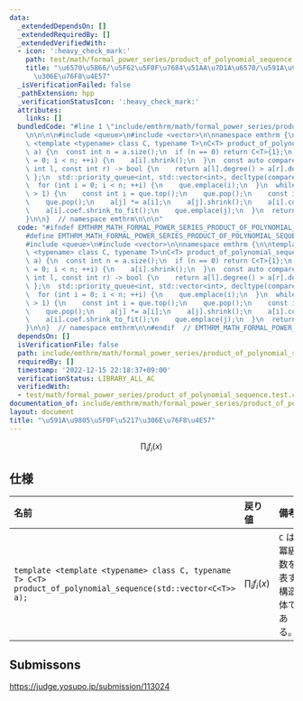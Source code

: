 ```yaml
---
data:
  _extendedDependsOn: []
  _extendedRequiredBy: []
  _extendedVerifiedWith:
  - icon: ':heavy_check_mark:'
    path: test/math/formal_power_series/product_of_polynomial_sequence.test.cpp
    title: "\u6570\u5B66/\u5F62\u5F0F\u7684\u51AA\u7D1A\u6570/\u591A\u9805\u5F0F\u5217\
      \u306E\u76F8\u4E57"
  _isVerificationFailed: false
  _pathExtension: hpp
  _verificationStatusIcon: ':heavy_check_mark:'
  attributes:
    links: []
  bundledCode: "#line 1 \"include/emthrm/math/formal_power_series/product_of_polynomial_sequence.hpp\"\
    \n\n\n\n#include <queue>\n#include <vector>\n\nnamespace emthrm {\n\ntemplate\
    \ <template <typename> class C, typename T>\nC<T> product_of_polynomial_sequence(std::vector<C<T>>\
    \ a) {\n  const int n = a.size();\n  if (n == 0) return C<T>{1};\n  for (int i\
    \ = 0; i < n; ++i) {\n    a[i].shrink();\n  }\n  const auto compare = [&a](const\
    \ int l, const int r) -> bool {\n    return a[l].degree() > a[r].degree();\n \
    \ };\n  std::priority_queue<int, std::vector<int>, decltype(compare)> que(compare);\n\
    \  for (int i = 0; i < n; ++i) {\n    que.emplace(i);\n  }\n  while (que.size()\
    \ > 1) {\n    const int i = que.top();\n    que.pop();\n    const int j = que.top();\n\
    \    que.pop();\n    a[j] *= a[i];\n    a[j].shrink();\n    a[i].coef.clear();\n\
    \    a[i].coef.shrink_to_fit();\n    que.emplace(j);\n  }\n  return a[que.top()];\n\
    }\n\n}  // namespace emthrm\n\n\n"
  code: "#ifndef EMTHRM_MATH_FORMAL_POWER_SERIES_PRODUCT_OF_POLYNOMIAL_SEQUENCE_HPP_\n\
    #define EMTHRM_MATH_FORMAL_POWER_SERIES_PRODUCT_OF_POLYNOMIAL_SEQUENCE_HPP_\n\n\
    #include <queue>\n#include <vector>\n\nnamespace emthrm {\n\ntemplate <template\
    \ <typename> class C, typename T>\nC<T> product_of_polynomial_sequence(std::vector<C<T>>\
    \ a) {\n  const int n = a.size();\n  if (n == 0) return C<T>{1};\n  for (int i\
    \ = 0; i < n; ++i) {\n    a[i].shrink();\n  }\n  const auto compare = [&a](const\
    \ int l, const int r) -> bool {\n    return a[l].degree() > a[r].degree();\n \
    \ };\n  std::priority_queue<int, std::vector<int>, decltype(compare)> que(compare);\n\
    \  for (int i = 0; i < n; ++i) {\n    que.emplace(i);\n  }\n  while (que.size()\
    \ > 1) {\n    const int i = que.top();\n    que.pop();\n    const int j = que.top();\n\
    \    que.pop();\n    a[j] *= a[i];\n    a[j].shrink();\n    a[i].coef.clear();\n\
    \    a[i].coef.shrink_to_fit();\n    que.emplace(j);\n  }\n  return a[que.top()];\n\
    }\n\n}  // namespace emthrm\n\n#endif  // EMTHRM_MATH_FORMAL_POWER_SERIES_PRODUCT_OF_POLYNOMIAL_SEQUENCE_HPP_\n"
  dependsOn: []
  isVerificationFile: false
  path: include/emthrm/math/formal_power_series/product_of_polynomial_sequence.hpp
  requiredBy: []
  timestamp: '2022-12-15 22:18:37+09:00'
  verificationStatus: LIBRARY_ALL_AC
  verifiedWith:
  - test/math/formal_power_series/product_of_polynomial_sequence.test.cpp
documentation_of: include/emthrm/math/formal_power_series/product_of_polynomial_sequence.hpp
layout: document
title: "\u591A\u9805\u5F0F\u5217\u306E\u76F8\u4E57"
---
```


$$
  \prod_i f_i(x)
$$


## 仕様

|名前|戻り値|備考|
|:--|:--|:--|
|`template <template <typename> class C, typename T> C<T> product_of_polynomial_sequence(std::vector<C<T>> a);`|$\prod_i f_i(x)$|`C` は冪級数を表す構造体である。|


## Submissons

https://judge.yosupo.jp/submission/113024
